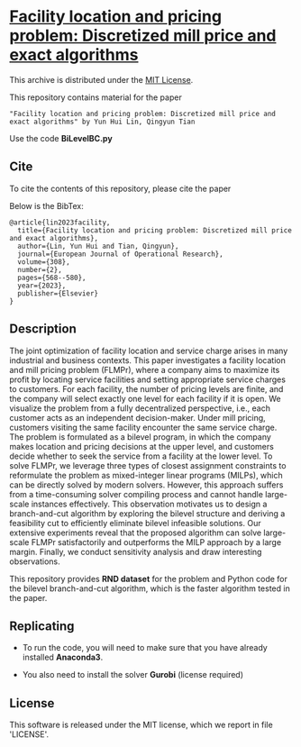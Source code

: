 
# [Facility location and pricing problem: Discretized mill price and exact algorithms](https://doi.org/10.1016/j.ejor.2022.11.052)

This archive is distributed under the [MIT License](LICENSE).

This repository contains material for the paper 
 
    "Facility location and pricing problem: Discretized mill price and exact algorithms" by Yun Hui Lin, Qingyun Tian

Use the code **BiLevelBC.py**


## Cite

To cite the contents of this repository, please cite the paper

Below is the BibTex:

```
@article{lin2023facility,
  title={Facility location and pricing problem: Discretized mill price and exact algorithms},
  author={Lin, Yun Hui and Tian, Qingyun},
  journal={European Journal of Operational Research},
  volume={308},
  number={2},
  pages={568--580},
  year={2023},
  publisher={Elsevier}
}
```


## Description
The joint optimization of facility location and service charge arises in many industrial and business contexts. This paper investigates a facility location and mill pricing problem (FLMPr), where a company aims to maximize its profit by locating service facilities and setting appropriate service charges to customers. For each facility, the number of pricing levels are finite, and the company will select exactly one level for each facility if it is open. We visualize the problem from a fully decentralized perspective, i.e., each customer acts as an independent decision-maker. Under mill pricing, customers visiting the same facility encounter the same service charge. The problem is formulated as a bilevel program, in which the company makes location and pricing decisions at the upper level, and customers decide whether to seek the service from a facility at the lower level. To solve FLMPr, we leverage three types of closest assignment constraints to reformulate the problem as mixed-integer linear programs (MILPs), which can be directly solved by modern solvers. However, this approach suffers from a time-consuming solver compiling process and cannot handle large-scale instances effectively. This observation motivates us to design a branch-and-cut algorithm by exploring the bilevel structure and deriving a feasibility cut to efficiently eliminate bilevel infeasible solutions. Our extensive experiments reveal that the proposed algorithm can solve large-scale FLMPr satisfactorily and outperforms the MILP approach by a large margin. Finally, we conduct sensitivity analysis and draw interesting observations.

This repository provides **RND dataset** for the problem and Python code for the bilevel branch-and-cut algorithm, which is the faster algorithm tested in the paper.

## Replicating

- To run the code, you will need to make sure that you have already installed **Anaconda3**.

- You also need to install the solver **Gurobi** (license required)

## License

This software is released under the MIT license, which we report in file 'LICENSE'.
